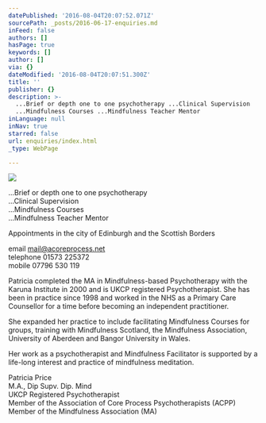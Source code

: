 ```yaml
---
datePublished: '2016-08-04T20:07:52.071Z'
sourcePath: _posts/2016-06-17-enquiries.md
inFeed: false
authors: []
hasPage: true
keywords: []
author: []
via: {}
dateModified: '2016-08-04T20:07:51.300Z'
title: ''
publisher: {}
description: >-
  ...Brief or depth one to one psychotherapy ...Clinical Supervision 
  ...Mindfulness Courses ...Mindfulness Teacher Mentor
inLanguage: null
inNav: true
starred: false
url: enquiries/index.html
_type: WebPage

---
```

![](https://the-grid-user-content.s3-us-west-2.amazonaws.com/4c27c13f-cd03-4251-8628-1732e8a17985.jpg)

...Brief or depth one to one psychotherapy  
...Clinical Supervision   
...Mindfulness Courses  
...Mindfulness Teacher Mentor

Appointments in the city of Edinburgh and the Scottish Borders

email [mail@acoreprocess.net][0]  
telephone 01573 225372  
mobile 07796 530 119

Patricia completed the MA in Mindfulness-based Psychotherapy with the Karuna Institute in 2000 and is UKCP registered Psychotherapist. She has been in practice since 1998 and worked in the NHS as a Primary Care Counsellor for a time before becoming an independent practitioner.

She expanded her practice to include facilitating Mindfulness Courses for groups, training with Mindfulness Scotland, the Mindfulness Association, University of Aberdeen and Bangor University in Wales.

Her work as a psychotherapist and Mindfulness Facilitator is supported by a life-long interest and practice of mindfulness meditation.

Patricia Price  
M.A., Dip Supv. Dip. Mind  
UKCP Registered Psychotherapist  
Member of the Association of Core Process Psychotherapists (ACPP)  
Member of the Mindfulness Association (MA)

[0]: mailto:mail@acoreprocess.net?subject=Phone%20call%20%2FMeeting%20enquiry